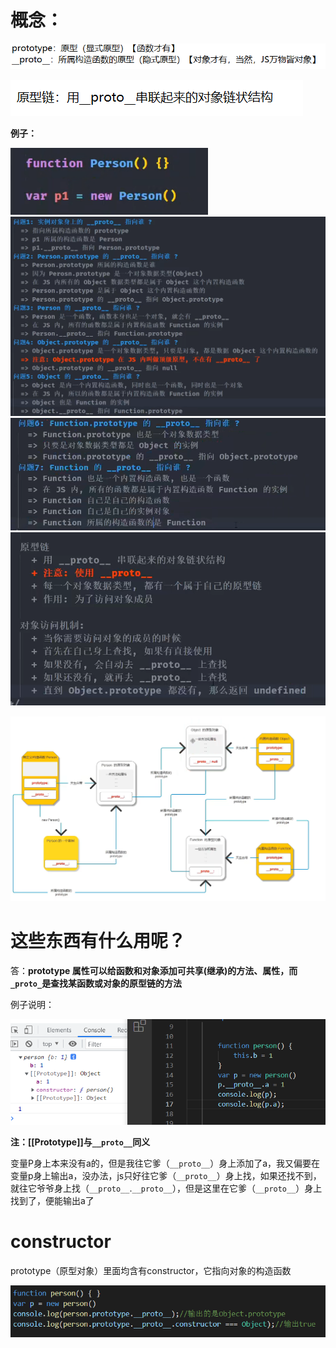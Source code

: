 # 概念：



![image-20220127225718236](README/image-20220127225718236.png)

![image-20220127224843964](README/image-20220127224843964.png)

**例子：**

<img src="README/image-20220127224613746.png" alt="image-20220127224613746" style="zoom:80%;" />

<img src="README/image-20220127224337552.png" alt="image-20220127224337552" style="zoom: 80%;" />

<img src="README/image-20220127224558579.png" alt="image-20220127224558579" style="zoom:80%;" />

<img src="README/image-20220127225904970.png" alt="image-20220127225904970" style="zoom:80%;" />

![image-20220127235155915](README/image-20220127235155915.png)

# **这些东西有什么用呢？**

答：**prototype 属性可以给函数和对象添加可共享(继承)的方法、属性，而`_proto_`是查找某函数或对象的原型链的方法**





例子说明：

![image-20220128002528018](README/image-20220128002528018.png)

**注：[[Prototype]]与`__proto__`同义**

变量P身上本来没有a的，但是我往它爹（`__proto__`）身上添加了a，我又偏要在变量p身上输出a，没办法，js只好往它爹（`__proto__`）身上找，如果还找不到，就往它爷爷身上找（`__proto__`.`__proto__`），但是这里在它爹（`__proto__`）身上找到了，便能输出a了



# constructor

prototype（原型对象）里面均含有constructor，它指向对象的构造函数

<img src="README/image-20220128011745528.png" alt="image-20220128011745528" style="zoom:80%;" />

